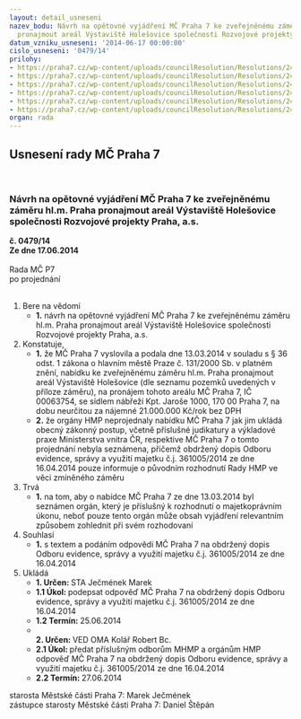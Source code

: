 ```yaml
---
layout: detail_usneseni
nazev_bodu: Návrh na opětovné vyjádření MČ Praha 7 ke zveřejněnému záměru hl.m. Praha
  pronajmout areál Výstaviště Holešovice společnosti Rozvojové projekty Praha, a.s.
datum_vzniku_usneseni: '2014-06-17 00:00:00'
cislo_usneseni: '0479/14'
prilohy:
- https://praha7.cz/wp-content/uploads/councilResolution/Resolutions/24902/33-14-priloha_1_zamerhmpvystaviste2.pdf
- https://praha7.cz/wp-content/uploads/councilResolution/Resolutions/24902/33-14-priloha_2_zamerhmpvystaviste2.doc
- https://praha7.cz/wp-content/uploads/councilResolution/Resolutions/24902/33-14-priloha_3_zamerhmpvystaviste2.pdf
- https://praha7.cz/wp-content/uploads/councilResolution/Resolutions/24902/33-14-priloha_4_zamerhmpvystaviste2.pdf
- https://praha7.cz/wp-content/uploads/councilResolution/Resolutions/24902/33-14-priloha_5_zamerhmpvystaviste2.pdf
- https://praha7.cz/wp-content/uploads/councilResolution/Resolutions/24902/33-14-priloha_6_zamerhmpvystaviste2.doc
organ: rada
---
```

<div id="ucUsn_pList" class="usn">
	<span><h2>Usnesení rady MČ Praha 7 </h2>
<br></span><div class="standBody">
<span><h3>Návrh na opětovné vyjádření MČ Praha 7 ke zveřejněnému záměru hl.m. Praha pronajmout areál Výstaviště Holešovice společnosti Rozvojové projekty Praha, a.s.</h3></span><div class="center">
		<strong>č. 0479/14</strong><br>
	</div>
<div class="center">
		<strong>Ze dne 17.06.2014</strong><br><br>
	</div>Rada MČ P7<br> po projednání<br><br><ol>
<li>Bere na vědomí<ul><li>
<strong>1.</strong> návrh na opětovné vyjádření MČ Praha 7 ke zveřejněnému záměru hl.m. Praha pronajmout areál Výstaviště Holešovice společnosti Rozvojové projekty Praha, a.s.</li></ul>
</li>
<li>Konstatuje,<ul>
<li>
<strong>1.</strong> že MČ Praha 7 vyslovila a podala dne 13.03.2014 v souladu s § 36 odst. 1 zákona o hlavním městě Praze č. 131/2000 Sb. v platném znění, nabídku ke zveřejněnému záměru hl.m. Praha pronajmout areál Výstaviště Holešovice (dle seznamu pozemků uvedených v příloze záměru), na pronájem tohoto areálu MČ Praha 7, IČ 00063754, se sídlem nábřeží Kpt. Jaroše 1000, 170 00 Praha 7, na dobu neurčitou za nájemné 21.000.000 Kč/rok bez DPH</li>
<li>
<strong>2.</strong> že orgány HMP neprojednaly nabídku MČ Praha 7 jak jim ukládá obecný zákonný postup, včetně příslušné judikatury a výkladové praxe Ministerstva vnitra ČR, respektive MČ Praha 7 o tomto projednání nebyla seznámena, přičemž obdržený dopis Odboru evidence, správy a využití majetku č.j. 361005/2014 ze dne 16.04.2014 pouze informuje o původním rozhodnutí Rady HMP ve věci zmíněného záměru</li>
</ul>
</li>
<li>Trvá<ul><li>
<strong>1.</strong> na tom, aby o nabídce MČ Praha 7 ze dne 13.03.2014 byl seznámen orgán, který je příslušný k rozhodnutí o majetkoprávním úkonu, neboť pouze tento orgán může obsah vyjádření relevantním způsobem zohlednit při svém rozhodovaní   </li></ul>
</li>
<li>Souhlasí<ul><li>
<strong>1.</strong> s textem a podáním odpovědi MČ Praha 7 na obdržený dopis Odboru evidence, správy a využití majetku č.j. 361005/2014 ze dne 16.04.2014</li></ul>
</li>
<li>Ukládá<ul>
<li>
<strong>1. Určen: </strong>STA Ječmének Marek</li>
<li>
<strong>1.1 Úkol: </strong>podepsat odpověď MČ Praha 7 na obdržený dopis Odboru evidence, správy a využití majetku č.j. 361005/2014 ze dne 16.04.2014</li>
<li>
<strong>1.2 Termín: </strong>25.06.2014</li>
<li>
<strong><br>2. Určen: </strong>VED OMA Kolář Robert Bc.</li>
<li>
<strong>2.1 Úkol: </strong>předat příslušným odborům MHMP a orgánům HMP odpověď MČ Praha 7 na obdržený dopis Odboru evidence, správy a využití majetku č.j. 361005/2014 ze dne 16.04.2014</li>
<li>
<strong>2.2 Termín: </strong>27.06.2014</li>
</ul>
</li>
</ol>starosta Městské části Praha 7: Marek Ječmének<br>zástupce starosty Městské části Praha 7: Daniel Štěpán 
</div>
</div>